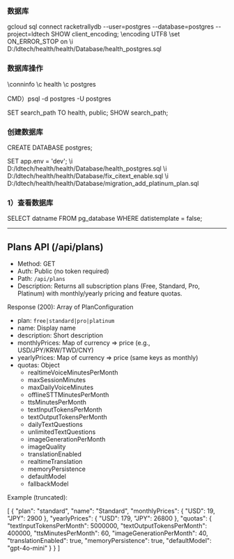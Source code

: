 
### 数据库

gcloud sql connect racketrallydb --user=postgres --database=postgres --project=ldtech
SHOW client_encoding;
\encoding UTF8
\set ON_ERROR_STOP on
\i D:/ldtech/health/health/Database/health_postgres.sql

### 数据库操作

\conninfo
\c health
\c postgres

CMD）psql -d postgres -U postgres

SET search_path TO health, public;
SHOW search_path;

### 创建数据库

CREATE DATABASE postgres;

SET app.env = 'dev';
\i D:/ldtech/health/health/Database/health_postgres.sql
\i D:/ldtech/health/health/Database/fix_citext_enable.sql
\i D:/ldtech/health/health/Database/migration_add_platinum_plan.sql

### 1）查看数据库

SELECT datname FROM pg_database WHERE datistemplate = false;

---

## Plans API (/api/plans)

- Method: GET
- Auth: Public (no token required)
- Path: `/api/plans`
- Description: Returns all subscription plans (Free, Standard, Pro, Platinum) with monthly/yearly pricing and feature quotas.

Response (200): Array of PlanConfiguration
- plan: `free|standard|pro|platinum`
- name: Display name
- description: Short description
- monthlyPrices: Map of currency => price (e.g., USD/JPY/KRW/TWD/CNY)
- yearlyPrices: Map of currency => price (same keys as monthly)
- quotas: Object
  - realtimeVoiceMinutesPerMonth
  - maxSessionMinutes
  - maxDailyVoiceMinutes
  - offlineSTTMinutesPerMonth
  - ttsMinutesPerMonth
  - textInputTokensPerMonth
  - textOutputTokensPerMonth
  - dailyTextQuestions
  - unlimitedTextQuestions
  - imageGenerationPerMonth
  - imageQuality
  - translationEnabled
  - realtimeTranslation
  - memoryPersistence
  - defaultModel
  - fallbackModel

Example (truncated):

[
  {
    "plan": "standard",
    "name": "Standard",
    "monthlyPrices": { "USD": 19, "JPY": 2900 },
    "yearlyPrices": { "USD": 179, "JPY": 26800 },
    "quotas": {
      "textInputTokensPerMonth": 5000000,
      "textOutputTokensPerMonth": 400000,
      "ttsMinutesPerMonth": 60,
      "imageGenerationPerMonth": 40,
      "translationEnabled": true,
      "memoryPersistence": true,
      "defaultModel": "gpt-4o-mini"
    }
  }
]
